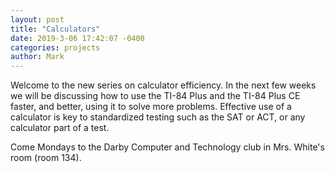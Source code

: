 ```yaml
---
layout: post
title: "Calculators"
date: 2019-3-06 17:42:07 -0400
categories: projects
author: Mark
---
```

Welcome to the new series on calculator efficiency. In the next few weeks we will be discussing how to use the TI-84 Plus and the TI-84 Plus CE faster, and better, using it to solve more problems. Effective use of a calculator is key to standardized testing such as the SAT or ACT, or any calculator part of a test.

Come Mondays to the Darby Computer and Technology club in Mrs. White's room (room 134).
